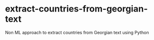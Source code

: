 # extract-countries-from-georgian-text
Non ML approach to extract countries from Georgian text using Python
